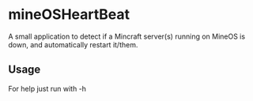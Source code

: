 # mineOSHeartBeat

A small application to detect if a Mincraft server(s) running on MineOS is down, and automatically restart it/them.

## Usage
For help just run with -h